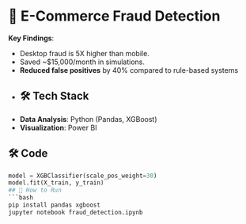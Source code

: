 
# 🛒 E-Commerce Fraud Detection  
**Key Findings**:  
- Desktop fraud is 5X higher than mobile.  
- Saved ~$15,000/month in simulations.
-  **Reduced false positives** by 40% compared to rule-based systems
-  ## 🛠️ Tech Stack
- **Data Analysis**: Python (Pandas, XGBoost)
- **Visualization**: Power BI


## 🛠️ Code  
```python
model = XGBClassifier(scale_pos_weight=30)
model.fit(X_train, y_train)
## 🚀 How to Run  
```bash
pip install pandas xgboost
jupyter notebook fraud_detection.ipynb

